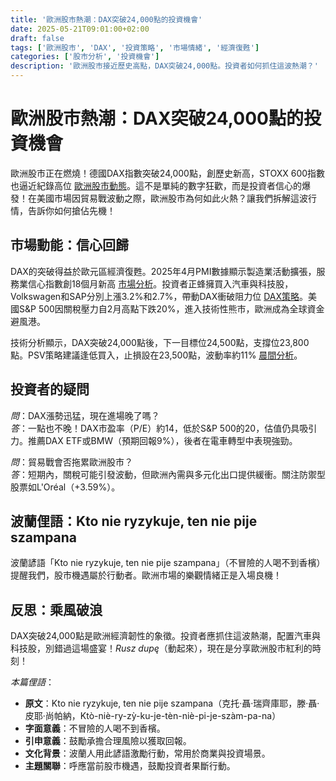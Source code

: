 ```yaml
---
title: '歐洲股市熱潮：DAX突破24,000點的投資機會'
date: 2025-05-21T09:01:00+02:00
draft: false
tags: ['歐洲股市', 'DAX', '投資策略', '市場情緒', '經濟復甦']
categories: ['股市分析', '投資機會']
description: '歐洲股市接近歷史高點，DAX突破24,000點。投資者如何抓住這波熱潮？'
---
```


# 歐洲股市熱潮：DAX突破24,000點的投資機會

歐洲股市正在燃燒！德國DAX指數突破24,000點，創歷史新高，STOXX 600指數也逼近紀錄高位 [歐洲股市動態](https://www.pb.pl/europejski-rynek-akcji-coraz-blizej-rekordu-1242259)。這不是單純的數字狂歡，而是投資者信心的爆發！在美國市場因貿易戰波動之際，歐洲股市為何如此火熱？讓我們拆解這波行情，告訴你如何搶佔先機！

## 市場動能：信心回歸
DAX的突破得益於歐元區經濟復甦。2025年4月PMI數據顯示製造業活動擴張，服務業信心指數創18個月新高 [市場分析](https://strefainwestorow.pl/wiadomosci/20250520/dzien-na-rynkach-indeksy-w-europie-na-plusach-na-gieldach-pozytywny-sentyment)。投資者正蜂擁買入汽車與科技股，Volkswagen和SAP分別上漲3.2%和2.7%，帶動DAX衝破阻力位 [DAX策略](https://comparic.pl/strategia-psv-dax-wybija-na-kasowym-24-tys-punktow-ameryka-wyraznie-zwalnia-co-sie-dzieje/)。美國S&P 500因關稅壓力自2月高點下跌20%，進入技術性熊市，歐洲成為全球資金避風港。

技術分析顯示，DAX突破24,000點後，下一目標位24,500點，支撐位23,800點。PSV策略建議逢低買入，止損設在23,500點，波動率約11% [晨間分析](https://www.parkiet.com/gielda/art42320971-analiza-poranna-gieldy-szybko-wrocily-do-wzrostow)。

## 投資者的疑問
*問*：DAX漲勢迅猛，現在進場晚了嗎？  
*答*：一點也不晚！DAX市盈率（P/E）約14，低於S&P 500的20，估值仍具吸引力。推薦DAX ETF或BMW（預期回報9%），後者在電車轉型中表現強勁。

*問*：貿易戰會否拖累歐洲股市？  
*答*：短期內，關稅可能引發波動，但歐洲內需與多元化出口提供緩衝。關注防禦型股票如L'Oréal（+3.59%）。

## 波蘭俚語：Kto nie ryzykuje, ten nie pije szampana
波蘭諺語「Kto nie ryzykuje, ten nie pije szampana」（不冒險的人喝不到香檳）提醒我們，股市機遇屬於行動者。歐洲市場的樂觀情緒正是入場良機！

## 反思：乘風破浪
DAX突破24,000點是歐洲經濟韌性的象徵。投資者應抓住這波熱潮，配置汽車與科技股，別錯過這場盛宴！*Rusz dupę*（動起來），現在是分享歐洲股市紅利的時刻！

*本篇俚語*：  
- **原文**：Kto nie ryzykuje, ten nie pije szampana（克托·聶·瑞齊庫耶，滕·聶·皮耶·尚帕納，Ktò-niè-ry-zỳ-ku-je-tèn-niè-pi-je-szàm-pa-na）  
- **字面意義**：不冒險的人喝不到香檳。  
- **引申意義**：鼓勵承擔合理風險以獲取回報。  
- **文化背景**：波蘭人用此諺語激勵行動，常用於商業與投資場景。  
- **主題關聯**：呼應當前股市機遇，鼓勵投資者果斷行動。
